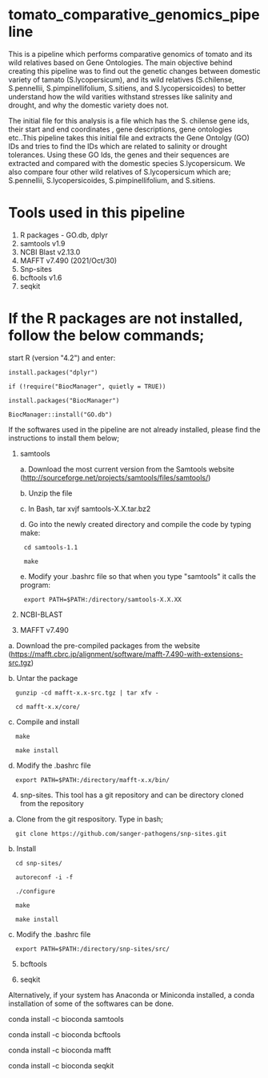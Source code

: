 # tomato_comparative_genomics_pipeline
This is a pipeline which performs comparative genomics of tomato and its wild relatives based on Gene Ontologies.
The main objective behind creating this pipeline was to find out the genetic changes between domestic variety of tamato (S.lycopersicum), and its wild relatives (S.chilense, S.pennellii, S.pimpinellifolium, S.sitiens, and S.lycopersicoides) to better understand how the wild varities withstand stresses like salinity and drought, and why the domestic variety does not.

The initial file for this analysis is a file which has the S. chilense gene ids, their start and end coordinates , gene descriptions, gene ontologies etc..This pipeline takes this initial file and extracts the Gene Ontolgy (GO) IDs and tries to find the IDs which are related to salinity or drought tolerances. Using these GO Ids, the genes and their sequences are extracted and compared with the domestic species S.lycopersicum. We also compare four other wild relatives of S.lycopersicum which are; S.pennellii, S.lycopersicoides, S.pimpinellifolium, and S.sitiens. 

# Tools used in this pipeline
1. R packages - GO.db, dplyr
2. samtools v1.9
3. NCBI Blast v2.13.0
4. MAFFT v7.490 (2021/Oct/30)
5. Snp-sites
6. bcftools v1.6 
7. seqkit

# If the R packages are not installed, follow the below commands;
start R (version "4.2") and enter:

    install.packages("dplyr")

    if (!require("BiocManager", quietly = TRUE))

    install.packages("BiocManager")

    BiocManager::install("GO.db")

If the softwares used in the pipeline are not already installed, please find the  instructions to install them below;

1. samtools

    a. Download the most current version from the Samtools website (http://sourceforge.net/projects/samtools/files/samtools/)
  
    b. Unzip the file
  
    c. In Bash,
        tar xvjf samtools-X.X.tar.bz2 
      
    d. Go into the newly created directory and compile the code by typing make:
  
        cd samtools-1.1
     
        make
     
    e. Modify your .bashrc file so that when you type "samtools" it calls the program:
  
        export PATH=$PATH:/directory/samtools-X.X.XX 

2. NCBI-BLAST

3. MAFFT v7.490

  a. Download the pre-compiled packages from the website (https://mafft.cbrc.jp/alignment/software/mafft-7.490-with-extensions-src.tgz)
  
  b. Untar the package
  
      gunzip -cd mafft-x.x-src.tgz | tar xfv -
      
      cd mafft-x.x/core/
      
  c. Compile and install
  
      make 
      
      make install
      
  d. Modify the .bashrc file
  
      export PATH=$PATH:/directory/mafft-x.x/bin/
      
4. snp-sites. This tool has a git repository and can be directory cloned from the repository

  a. Clone from the git respository. Type in bash;
  
      git clone https://github.com/sanger-pathogens/snp-sites.git
      
  b. Install
  
      cd snp-sites/
      
      autoreconf -i -f
      
      ./configure
      
      make
      
      make install
      
  c. Modify the .bashrc file
  
      export PATH=$PATH:/directory/snp-sites/src/
      
5. bcftools

7. seqkit

Alternatively, if your system has Anaconda or Miniconda installed, a conda installation of some of the softwares can be done. 

conda install -c bioconda samtools

conda install -c bioconda bcftools

conda install -c bioconda mafft

conda install -c bioconda seqkit
